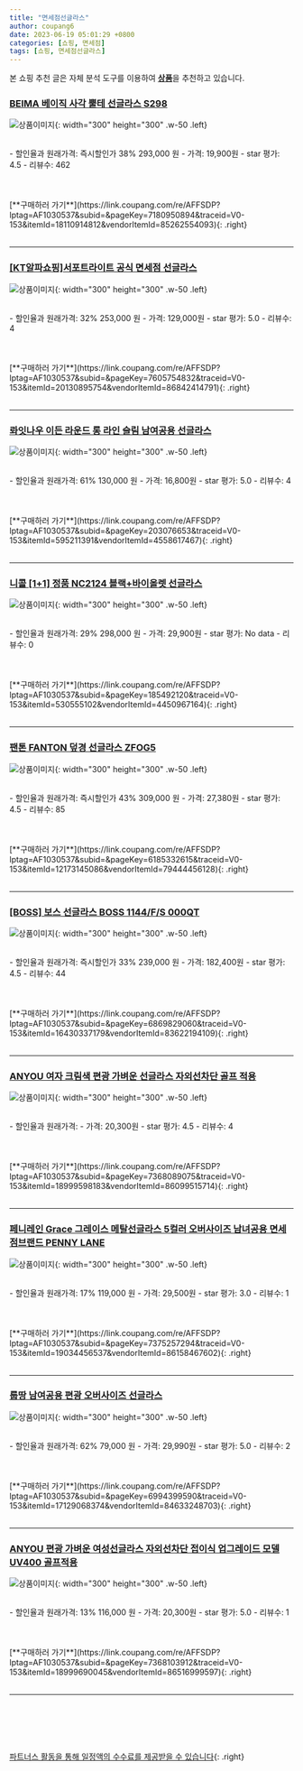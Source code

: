 ```yaml
---
title: "면세점선글라스"
author: coupang6
date: 2023-06-19 05:01:29 +0800
categories: [쇼핑, 면세점]
tags: [쇼핑, 면세점선글라스]
---
```


본 쇼핑 추천 글은 자체 분석 도구를 이용하여 [**상품**](https://link.coupang.com/a/bao1ui)을 추천하고 있습니다.

### [BEIMA 베이직 사각 뿔테 선글라스 S298](https://link.coupang.com/re/AFFSDP?lptag=AF1030537&subid=&pageKey=7180950894&traceid=V0-153&itemId=18110914812&vendorItemId=85262554093)

![상품이미지](https://thumbnail7.coupangcdn.com/thumbnails/remote/230x230ex/image/rs_quotation_api/cvdfbyrd/2a9ad9d1a714443db178634e79b56e54.jpg){: width="300" height="300" .w-50 .left}


<br>
- 할인율과 원래가격: 즉시할인가 38%  293,000   원
- 가격: 19,900원
- star 평가: 4.5
- 리뷰수: 462
<br>
<br>
<br>
<br>
[**구매하러 가기**](https://link.coupang.com/re/AFFSDP?lptag=AF1030537&subid=&pageKey=7180950894&traceid=V0-153&itemId=18110914812&vendorItemId=85262554093){: .right}
<br>
<br>

---

### [[KT알파쇼핑]서포트라이트 공식 면세점 선글라스](https://link.coupang.com/re/AFFSDP?lptag=AF1030537&subid=&pageKey=7605754832&traceid=V0-153&itemId=20130895754&vendorItemId=86842414791)

![상품이미지](https://thumbnail6.coupangcdn.com/thumbnails/remote/230x230ex/image/vendor_inventory/8611/71e5eed9231a230e1a07940cb83060d9853b31a3ada11bd7259bebf05684.jpg){: width="300" height="300" .w-50 .left}


<br>
- 할인율과 원래가격: 32%  253,000   원
- 가격: 129,000원
- star 평가: 5.0
- 리뷰수: 4
<br>
<br>
<br>
<br>
[**구매하러 가기**](https://link.coupang.com/re/AFFSDP?lptag=AF1030537&subid=&pageKey=7605754832&traceid=V0-153&itemId=20130895754&vendorItemId=86842414791){: .right}
<br>
<br>

---

### [롸잇나우 이든 라운드 롱 라인 슬림 남여공용 선글라스](https://link.coupang.com/re/AFFSDP?lptag=AF1030537&subid=&pageKey=203076653&traceid=V0-153&itemId=595211391&vendorItemId=4558617467)

![상품이미지](https://thumbnail8.coupangcdn.com/thumbnails/remote/230x230ex/image/retail/images/1147346775137398-6f2153d5-86a1-4d27-8c2a-18e0a343665b.jpg){: width="300" height="300" .w-50 .left}


<br>
- 할인율과 원래가격: 61%  130,000   원
- 가격: 16,800원
- star 평가: 5.0
- 리뷰수: 4
<br>
<br>
<br>
<br>
[**구매하러 가기**](https://link.coupang.com/re/AFFSDP?lptag=AF1030537&subid=&pageKey=203076653&traceid=V0-153&itemId=595211391&vendorItemId=4558617467){: .right}
<br>
<br>

---

### [니콜 [1+1] 정품 NC2124 블랙+바이올렛 선글라스](https://link.coupang.com/re/AFFSDP?lptag=AF1030537&subid=&pageKey=185492120&traceid=V0-153&itemId=530555102&vendorItemId=4450967164)

![상품이미지](https://thumbnail9.coupangcdn.com/thumbnails/remote/230x230ex/image/operator/530555102/ca1e89db-d398-dd0c-3a9b-ed020c5f5270.jpg){: width="300" height="300" .w-50 .left}


<br>
- 할인율과 원래가격: 29%  298,000   원
- 가격: 29,900원
- star 평가: No data
- 리뷰수: 0
<br>
<br>
<br>
<br>
[**구매하러 가기**](https://link.coupang.com/re/AFFSDP?lptag=AF1030537&subid=&pageKey=185492120&traceid=V0-153&itemId=530555102&vendorItemId=4450967164){: .right}
<br>
<br>

---

### [팬톤 FANTON 덮경 선글라스 ZFOG5](https://link.coupang.com/re/AFFSDP?lptag=AF1030537&subid=&pageKey=6185332615&traceid=V0-153&itemId=12173145086&vendorItemId=79444456128)

![상품이미지](https://thumbnail7.coupangcdn.com/thumbnails/remote/230x230ex/image/vendor_inventory/cd17/ee80d48002739ea61f54d42ec0496bccaacf949f466be227d46a014a3d97.jpg){: width="300" height="300" .w-50 .left}


<br>
- 할인율과 원래가격: 즉시할인가 43%  309,000   원
- 가격: 27,380원
- star 평가: 4.5
- 리뷰수: 85
<br>
<br>
<br>
<br>
[**구매하러 가기**](https://link.coupang.com/re/AFFSDP?lptag=AF1030537&subid=&pageKey=6185332615&traceid=V0-153&itemId=12173145086&vendorItemId=79444456128){: .right}
<br>
<br>

---

### [[BOSS] 보스 선글라스 BOSS 1144/F/S 000QT](https://link.coupang.com/re/AFFSDP?lptag=AF1030537&subid=&pageKey=6869829060&traceid=V0-153&itemId=16430337179&vendorItemId=83622194109)

![상품이미지](https://thumbnail7.coupangcdn.com/thumbnails/remote/230x230ex/image/vendor_inventory/f900/292a1d348e2a365587c99eb5c6df16518073ffbd3d326f8e5a08f3325843.jpg){: width="300" height="300" .w-50 .left}


<br>
- 할인율과 원래가격: 즉시할인가 33%  239,000   원
- 가격: 182,400원
- star 평가: 4.5
- 리뷰수: 44
<br>
<br>
<br>
<br>
[**구매하러 가기**](https://link.coupang.com/re/AFFSDP?lptag=AF1030537&subid=&pageKey=6869829060&traceid=V0-153&itemId=16430337179&vendorItemId=83622194109){: .right}
<br>
<br>

---

### [ANYOU 여자 크림색 편광 가벼운 선글라스 자외선차단 골프 적용](https://link.coupang.com/re/AFFSDP?lptag=AF1030537&subid=&pageKey=7368089075&traceid=V0-153&itemId=18999598183&vendorItemId=86099515714)

![상품이미지](https://thumbnail7.coupangcdn.com/thumbnails/remote/230x230ex/image/vendor_inventory/2949/b9c3b62f40a14f13db90fb1f28da8ae6facfd5739d82c08163a738c9c098.jpg){: width="300" height="300" .w-50 .left}


<br>
- 할인율과 원래가격: 
- 가격: 20,300원
- star 평가: 4.5
- 리뷰수: 4
<br>
<br>
<br>
<br>
[**구매하러 가기**](https://link.coupang.com/re/AFFSDP?lptag=AF1030537&subid=&pageKey=7368089075&traceid=V0-153&itemId=18999598183&vendorItemId=86099515714){: .right}
<br>
<br>

---

### [페니레인 Grace 그레이스 메탈선글라스 5컬러 오버사이즈 남녀공용 면세점브랜드 PENNY LANE](https://link.coupang.com/re/AFFSDP?lptag=AF1030537&subid=&pageKey=7375257294&traceid=V0-153&itemId=19034456537&vendorItemId=86158467602)

![상품이미지](https://thumbnail9.coupangcdn.com/thumbnails/remote/230x230ex/image/vendor_inventory/a672/729c23485f84a912ec234d77766a6d73f335135a1d81de3f9839a1169d40.jpg){: width="300" height="300" .w-50 .left}


<br>
- 할인율과 원래가격: 17%  119,000   원
- 가격: 29,500원
- star 평가: 3.0
- 리뷰수: 1
<br>
<br>
<br>
<br>
[**구매하러 가기**](https://link.coupang.com/re/AFFSDP?lptag=AF1030537&subid=&pageKey=7375257294&traceid=V0-153&itemId=19034456537&vendorItemId=86158467602){: .right}
<br>
<br>

---

### [룹땅 남여공용 편광 오버사이즈 선글라스](https://link.coupang.com/re/AFFSDP?lptag=AF1030537&subid=&pageKey=6994399590&traceid=V0-153&itemId=17129068374&vendorItemId=84633248703)

![상품이미지](https://thumbnail8.coupangcdn.com/thumbnails/remote/230x230ex/image/vendor_inventory/48ec/72069066d0a0d3c10aa0c0d8f32489eb9f9123879a31f9fec6b57d64a1a8.png){: width="300" height="300" .w-50 .left}


<br>
- 할인율과 원래가격: 62%  79,000   원
- 가격: 29,990원
- star 평가: 5.0
- 리뷰수: 2
<br>
<br>
<br>
<br>
[**구매하러 가기**](https://link.coupang.com/re/AFFSDP?lptag=AF1030537&subid=&pageKey=6994399590&traceid=V0-153&itemId=17129068374&vendorItemId=84633248703){: .right}
<br>
<br>

---

### [ANYOU 편광 가벼운 여성선글라스 자외선차단 접이식 업그레이드 모델 UV400 골프적용](https://link.coupang.com/re/AFFSDP?lptag=AF1030537&subid=&pageKey=7368103912&traceid=V0-153&itemId=18999690045&vendorItemId=86516999597)

![상품이미지](https://thumbnail8.coupangcdn.com/thumbnails/remote/230x230ex/image/vendor_inventory/1671/1024de1ecc037e1d746bca66c8c2f8a6a1782df6385b1126083384c70a50.jpg){: width="300" height="300" .w-50 .left}


<br>
- 할인율과 원래가격: 13%  116,000   원
- 가격: 20,300원
- star 평가: 5.0
- 리뷰수: 1
<br>
<br>
<br>
<br>
[**구매하러 가기**](https://link.coupang.com/re/AFFSDP?lptag=AF1030537&subid=&pageKey=7368103912&traceid=V0-153&itemId=18999690045&vendorItemId=86516999597){: .right}
<br>
<br>

---
<br><br><br><br><br> [파트너스 활동을 통해 일정액의 수수료를 제공받을 수 있습니다](https://link.coupang.com/a/bao1ui){: .right}